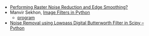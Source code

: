 
- [Performing Raster Noise Reduction and Edge Smoothing?](https://gis.stackexchange.com/questions/41064/performing-raster-noise-reduction-and-edge-smoothing)
- Manvir Sekhon, [Image Filters in Python](https://towardsdatascience.com/image-filters-in-python-26ee938e57d2)
  - [program](https://github.com/m4nv1r/medium_articles/blob/master/Image_Filters_in_Python.ipynb)
- [Noise Removal using Lowpass Digital Butterworth Filter in Scipy – Python](https://www.geeksforgeeks.org/noise-removal-using-lowpass-digital-butterworth-filter-in-scipy-python/)

